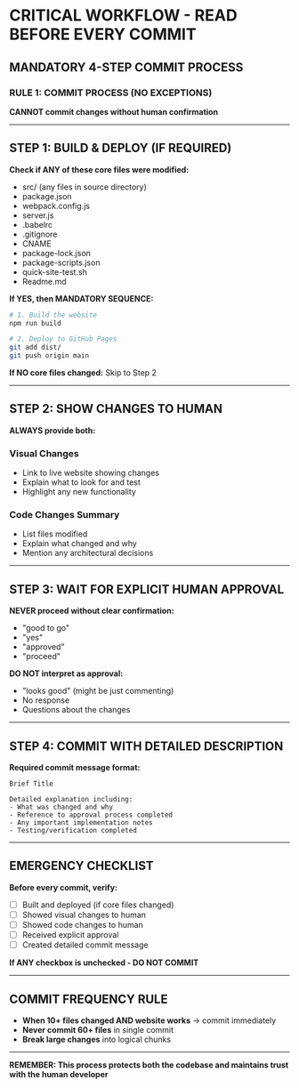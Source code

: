 # CRITICAL WORKFLOW - READ BEFORE EVERY COMMIT

## MANDATORY 4-STEP COMMIT PROCESS

### RULE 1: COMMIT PROCESS (NO EXCEPTIONS)
**CANNOT commit changes without human confirmation**

---

## STEP 1: BUILD & DEPLOY (IF REQUIRED)

**Check if ANY of these core files were modified:**
- src/ (any files in source directory)
- package.json
- webpack.config.js  
- server.js
- .babelrc
- .gitignore
- CNAME
- package-lock.json
- package-scripts.json
- quick-site-test.sh
- Readme.md

**If YES, then MANDATORY SEQUENCE:**
```bash
# 1. Build the website
npm run build

# 2. Deploy to GitHub Pages  
git add dist/
git push origin main
```

**If NO core files changed:** Skip to Step 2

---

## STEP 2: SHOW CHANGES TO HUMAN

**ALWAYS provide both:**

### Visual Changes
- Link to live website showing changes
- Explain what to look for and test
- Highlight any new functionality

### Code Changes Summary  
- List files modified
- Explain what changed and why
- Mention any architectural decisions

---

## STEP 3: WAIT FOR EXPLICIT HUMAN APPROVAL

**NEVER proceed without clear confirmation:**
- "good to go"
- "yes"  
- "approved"
- "proceed"

**DO NOT interpret as approval:**
- "looks good" (might be just commenting)
- No response
- Questions about the changes

---

## STEP 4: COMMIT WITH DETAILED DESCRIPTION

**Required commit message format:**
```
Brief Title

Detailed explanation including:
- What was changed and why
- Reference to approval process completed
- Any important implementation notes
- Testing/verification completed
```

---

## EMERGENCY CHECKLIST

**Before every commit, verify:**
- [ ] Built and deployed (if core files changed)
- [ ] Showed visual changes to human
- [ ] Showed code changes to human  
- [ ] Received explicit approval
- [ ] Created detailed commit message

**If ANY checkbox is unchecked - DO NOT COMMIT**

---

## COMMIT FREQUENCY RULE

- **When 10+ files changed AND website works** → commit immediately
- **Never commit 60+ files** in single commit
- **Break large changes** into logical chunks

---

**REMEMBER: This process protects both the codebase and maintains trust with the human developer**
